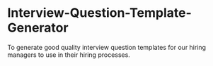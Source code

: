 # Interview-Question-Template-Generator
To generate good quality interview question templates for our hiring managers to use in their hiring processes. 
